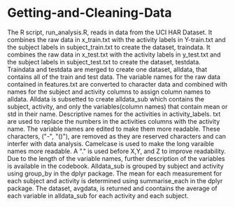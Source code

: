 # Getting-and-Cleaning-Data
The R script, run_analysis.R, reads in data from the UCI HAR Dataset. It combines the raw data in x_train.txt with the activity labels in Y-train.txt and the subject labels in subject_train.txt to create the dataset, traindata. It combines the raw data in x_test.txt with the activity labels in y_test.txt and the subject labels in subject_test.txt to create the dataset, testdata. Traindata and testdata are merged to create one dataset, alldata, that contains all of the train and test data. The variable names for the raw data contained in features.txt are converted to character data and combined with names for the subject and activity columns to assign column names to alldata.  Alldata is subsetted to create alldata_sub which contains the subject, activity, and only the variables(column names) that contain mean or std in their name. Descriptive names for the activities in activity_labels. txt are used to replace the numbers in the activities columns with the activity name.  The variable names are edited to make them more readable. These characters, ("-", "()"), are removed as they are reserved characters and can interfer with data analysis. Camelcase is used to make the long varaible names more readable. A "." is used before X,Y, and Z to improve readability. Due to the length of the variable names, further description of the variables is available in the codebook. Alldata_sub is grouped by subject and activity using group_by in the dplyr package. The mean for each measurement for each subject and activity is determined using summarise_each in the dplyr package. The dataset, avgdata, is returned and coontains the average of each variable in alldata_sub for each activity and each subject.
